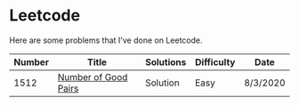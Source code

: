 # Leetcode

Here are some problems that I've done on Leetcode.

| Number | Title                                                                       | Solutions | Difficulty | Date     |
| ------ | --------------------------------------------------------------------------- | --------- | ---------- | -------- |
| 1512   | [Number of Good Pairs](https://leetcode.com/problems/number-of-good-pairs/) | Solution  | Easy       | 8/3/2020 |
